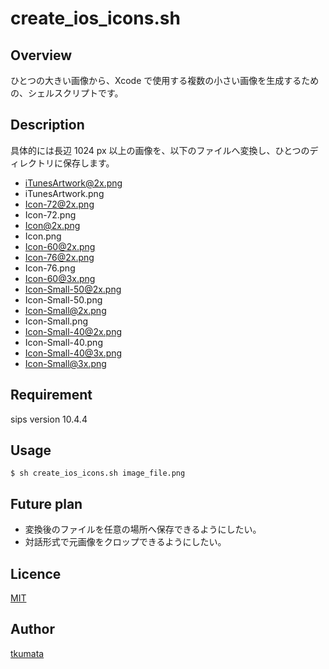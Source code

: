 # create_ios_icons.sh

## Overview

ひとつの大きい画像から、Xcode で使用する複数の小さい画像を生成するための、シェルスクリプトです。

## Description

具体的には長辺 1024 px 以上の画像を、以下のファイルへ変換し、ひとつのディレクトリに保存します。

- iTunesArtwork@2x.png
- iTunesArtwork.png
- Icon-72@2x.png
- Icon-72.png
- Icon@2x.png
- Icon.png
- Icon-60@2x.png
- Icon-76@2x.png
- Icon-76.png
- Icon-60@3x.png
- Icon-Small-50@2x.png
- Icon-Small-50.png
- Icon-Small@2x.png
- Icon-Small.png
- Icon-Small-40@2x.png
- Icon-Small-40.png
- Icon-Small-40@3x.png
- Icon-Small@3x.png

## Requirement

sips version 10.4.4

## Usage

```
$ sh create_ios_icons.sh image_file.png
```

## Future plan

- 変換後のファイルを任意の場所へ保存できるようにしたい。
- 対話形式で元画像をクロップできるようにしたい。

## Licence

[MIT](https://github.com/tcnksm/tool/blob/master/LICENCE)

## Author

[tkumata](https://github.com/tkumata)
